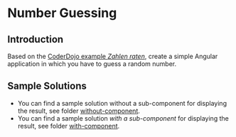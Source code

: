 # Number Guessing

## Introduction

Based on the [CoderDojo example *Zahlen raten*](http://coderdojo-linz.github.io/trainingsanleitungen/web/javascript-zahlen-raten.html), create a simple Angular application in which you have to guess a random number.

## Sample Solutions

* You can find a sample solution without a sub-component for displaying the result, see folder [without-component](https://github.com/rstropek/ts-angular-workshop/tree/master/angular/9030-number-guessing/without-component).
* You can find a sample solution *with a sub-component* for displaying the result, see folder [with-component](https://github.com/rstropek/ts-angular-workshop/tree/master/angular/9030-number-guessing/with-component).

